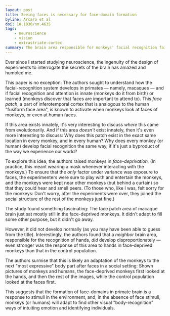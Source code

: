 ```yaml
---
layout: post
title: Seeing faces is necessary for face-domain formation
byline: Arcaro et al
doi: 10.1038/nn.4635
tags:
    - neuroscience
    - vision
    - extrastriate-cortex
summary: The brain area responsible for monkeys' facial recognition fails to develop if the monkey cannot see faces; but instead, hand-recognition regions are strengthened.
---
```


Ever since I started studying neuroscience, the ingenuity of the design of experiments to interrogate the secrets of the brain has amazed and humbled me.

This paper is no exception: The authors sought to understand how the facial-recognition system develops in primates — namely, macaques — and if facial recognition and attention is innate (monkeys do it from birth) or learned (monkeys discover that faces are important to attend to). This _face patch_, a part of inferotemporal cortex that is analogous to the human "fusiform face area", is known to activate when monkeys look at faces of monkeys, or even at human faces.

If this area exists innately, it's very interesting to discuss _where_ this came from evolutionarily. And if this area _doesn't_ exist innately, then it's even more interesting to discuss: Why does this patch exist in the exact same location in every monkey, and in every human? Why does every monkey (or human) develop facial recognition the same way, if it's just a byproduct of the way we experience our world?

To explore this idea, the authors raised monkeys in _face-deprivation._ (In practice, this meant wearing a mask whenever interacting with the monkeys.) To ensure that the _only_ factor under variance was exposure to faces, the experimenters were sure to play with and entertain the monkeys, and the monkeys were kept near other monkeys (but behind a curtain) so that they could hear and smell peers. (To those who, like I was, felt sorry for the monkeys: Don't worry, after the experiments were over, they joined the social structure of the rest of the monkeys just fine.)

The study found something fascinating: The face patch area of macaque brain just sat mostly still in the face-deprived monkeys. It didn't adapt to fill some other purpose, but it didn't go away.

However, it did not develop normally (as you may have been able to guess from the title). Interestingly, the authors found that a _neighbor_ brain area, responsible for the recognition of hands, _did_ develop disproportionately — even stronger was the response of this area to hands in face-deprived monkeys than that in the control population.

The authors surmise that this is likely an adaptation of the monkeys to the next "most expressive" body part after faces in a social setting: Shown pictures of monkeys and humans, the face-deprived monkeys first looked at the hands, and then the rest of the images, while the control population looked at the faces first.

This suggests that the formation of face-domains in primate brain is a response to stimuli in the environment, and, in the absence of face stimuli, monkeys (or humans) will adapt to find other visual "body-recognition" ways of intuiting emotion and identifying individuals.
